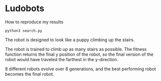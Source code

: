 # Ludobots 
How to reproduce my results
```
python3 search.py
```

The robot is designed to look like a puppy climbing up the stairs. 

The robot is trained to climb up as many stairs as possible. The fitness function returns the final y position of the robot, 
so the final version of the robot would have traveled the farthest in the y-direction.

8 different robots evolve over 8 generations, and the best performing robot becomes the final robot.


